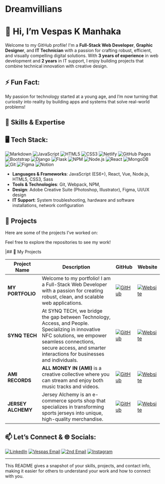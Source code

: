 # Dreamvillians

# 👋 Hi, I’m Vespas K Manhaka

Welcome to my GitHub profile! I'm a **Full-Stack Web Developer**, **Graphic Designer**, and **IT Technician** with a passion for crafting robust, efficient, and visually compelling digital solutions. With **3 years of experience** in web development and **2 years** in IT support, I enjoy building projects that combine technical innovation with creative design.

## ⚡ Fun Fact:
My passion for technology started at a young age, and I’m now turning that curiosity into reality by building apps and systems that solve real-world problems!

## 🌟 Skills & Expertise
## 🖥️ Tech Stack:
![Markdown](https://img.shields.io/badge/Markdown-000000?style=for-the-badge&logo=markdown&logoColor=white)
![JavaScript](https://img.shields.io/badge/JavaScript-F7DF1E?style=for-the-badge&logo=javascript&logoColor=black)
![HTML5](https://img.shields.io/badge/HTML5-E34F26?style=for-the-badge&logo=html5&logoColor=white)
![CSS3](https://img.shields.io/badge/CSS3-1572B6?style=for-the-badge&logo=css3&logoColor=white)
![Netlify](https://img.shields.io/badge/Netlify-00C7B7?style=for-the-badge&logo=netlify&logoColor=white)
![GitHub Pages](https://img.shields.io/badge/GitHub%20Pages-222222?style=for-the-badge&logo=github&logoColor=white)
![Bootstrap](https://img.shields.io/badge/Bootstrap-563D7C?style=for-the-badge&logo=bootstrap&logoColor=white)
![Django](https://img.shields.io/badge/Django-092E20?style=for-the-badge&logo=django&logoColor=white)
![Flask](https://img.shields.io/badge/Flask-000000?style=for-the-badge&logo=flask&logoColor=white)
![NPM](https://img.shields.io/badge/NPM-CB3837?style=for-the-badge&logo=npm&logoColor=white)
![Node.js](https://img.shields.io/badge/Node.js-339933?style=for-the-badge&logo=nodedotjs&logoColor=white)
![React](https://img.shields.io/badge/React-61DAFB?style=for-the-badge&logo=react&logoColor=black)
![MongoDB](https://img.shields.io/badge/MongoDB-47A248?style=for-the-badge&logo=mongodb&logoColor=white)
![Git](https://img.shields.io/badge/Git-F05032?style=for-the-badge&logo=git&logoColor=white)
![Figma](https://img.shields.io/badge/Figma-F24E1E?style=for-the-badge&logo=figma&logoColor=white)
![Notion](https://img.shields.io/badge/Notion-000000?style=for-the-badge&logo=notion&logoColor=white)

- **Languages & Frameworks**: JavaScript (ES6+), React, Vue, Node.js, HTML5, CSS3, Sass
- **Tools & Technologies**: Git, Webpack, NPM,
- **Design**: Adobe Creative Suite (Photoshop, Illustrator), Figma, UI/UX design
- **IT Support**: System troubleshooting, hardware and software installations, network configuration

## 🚀 Projects

Here are some of the projects I’ve worked on:

Feel free to explore the repositories to see my work!

|## 🚀 My Projects  

| **Project Name**       | **Description**                                                                 | **GitHub**                                                                                                         | **Website**                                                                                                 |
|------------------------|---------------------------------------------------------------------------------|---------------------------------------------------------------------------------------------------------------------|-------------------------------------------------------------------------------------------------------------|
| **MY PORTFOLIO**        | Welcome to my portfolio! I am a Full-Stack Web Developer with a passion for creating robust, clean, and scalable web applications.  | [![GitHub](https://img.shields.io/badge/-GitHub-black?logo=github&style=flat-square)](https://github.com/yourusername/portfolio) | [![Website](https://img.shields.io/badge/-Live%20Site-blue?logo=internet-explorer&style=flat-square)](https://vespas.netlify.app/) |
| **SYNQ TECH**           | At SYNQ TECH, we bridge the gap between Technology, Access, and People. Specializing in innovative NFC solutions, we empower seamless connections, secure access, and smarter interactions for businesses and individuals. | [![GitHub](https://img.shields.io/badge/-GitHub-black?logo=github&style=flat-square)](https://github.com/yourusername/synq-tech) | [![Website](https://img.shields.io/badge/-Live%20Site-blue?logo=internet-explorer&style=flat-square)](https://synqtech.co.za) |
| **AMI RECORDS**         | **ALL MONEY IN (AMI)** is a creative collective where you can stream and enjoy both music tracks and videos. | [![GitHub](https://img.shields.io/badge/-GitHub-black?logo=github&style=flat-square)](https://github.com/yourusername/ami-records) | [![Website](https://img.shields.io/badge/-Live%20Site-blue?logo=internet-explorer&style=flat-square)](https://amiafrica.netlify.app/) |
| **JERSEY ALCHEMY**      | Jersey Alchemy is an e-commerce sports shop that specializes in transforming sports jerseys into unique, high-quality merchandise. | [![GitHub](https://img.shields.io/badge/-GitHub-black?logo=github&style=flat-square)](https://github.com/yourusername/jersey-alchemy) | [![Website](https://img.shields.io/badge/-Live%20Site-blue?logo=internet-explorer&style=flat-square)](https://www.jerseyalchemy.com/) |



## 📫 Let’s Connect &  🌐 Socials:

[![LinkedIn](https://img.shields.io/badge/LinkedIn-0077B5?style=for-the-badge&logo=linkedin&logoColor=white)](https://za.linkedin.com/in/vespas-manhaka-ba2905323)
[![Vespas Email](https://img.shields.io/badge/Email-D14836?style=for-the-badge&logo=gmail&logoColor=white)](mailto:vmanhakait@gmail.com)
[![2nd Email](https://img.shields.io/badge/Dreamvillians%20Email-D14836?style=for-the-badge&logo=gmail&logoColor=white)](mailto:dreamvillians.traders.club@gmail.com)
[![Instagram](https://img.shields.io/badge/Instagram-E4405F?style=for-the-badge&logo=instagram&logoColor=white)](https://www.instagram.com/dreamvillian_29?igsh=MTczandxNXlmYWVmcg==)


---



This README gives a snapshot of your skills, projects, and contact info, making it easier for others to understand your work and how to connect with you.
